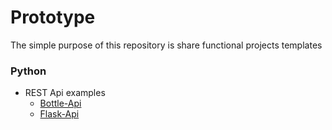 # Prototype
The simple purpose of this repository is share functional projects templates 

### Python
 - REST Api examples
	 - [Bottle-Api](https://github.com/LuisEduardo2/Prototype/tree/master/Bottle-Api)
	 - [Flask-Api](https://github.com/LuisEduardo2/Prototype/tree/master/Flask-Api)
